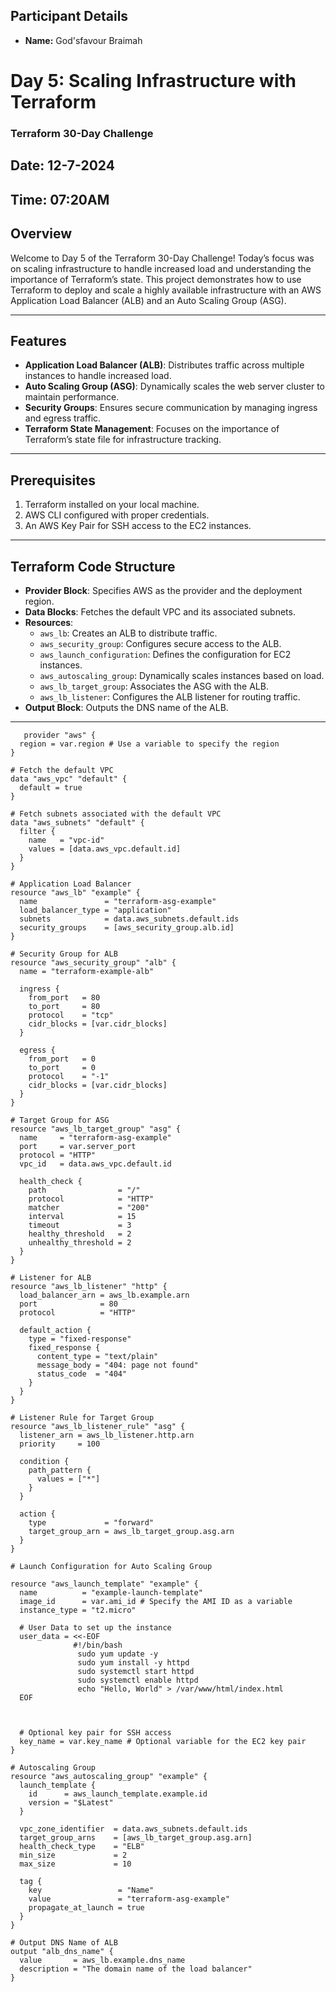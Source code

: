 ## Participant Details
- **Name:** God'sfavour Braimah
# Day 5: Scaling Infrastructure with Terraform  
### Terraform 30-Day Challenge
## Date: 12-7-2024
## Time: 07:20AM

## Overview  
Welcome to Day 5 of the Terraform 30-Day Challenge! Today’s focus was on scaling infrastructure to handle increased load and understanding the importance of Terraform’s state. This project demonstrates how to use Terraform to deploy and scale a highly available infrastructure with an AWS Application Load Balancer (ALB) and an Auto Scaling Group (ASG).  

---

## Features  
- **Application Load Balancer (ALB)**: Distributes traffic across multiple instances to handle increased load.  
- **Auto Scaling Group (ASG)**: Dynamically scales the web server cluster to maintain performance.  
- **Security Groups**: Ensures secure communication by managing ingress and egress traffic.  
- **Terraform State Management**: Focuses on the importance of Terraform’s state file for infrastructure tracking.  

---

## Prerequisites  
1. Terraform installed on your local machine.  
2. AWS CLI configured with proper credentials.  
3. An AWS Key Pair for SSH access to the EC2 instances.  

---

## Terraform Code Structure  
- **Provider Block**: Specifies AWS as the provider and the deployment region.  
- **Data Blocks**: Fetches the default VPC and its associated subnets.  
- **Resources**:  
  - `aws_lb`: Creates an ALB to distribute traffic.  
  - `aws_security_group`: Configures secure access to the ALB.  
  - `aws_launch_configuration`: Defines the configuration for EC2 instances.  
  - `aws_autoscaling_group`: Dynamically scales instances based on load.  
  - `aws_lb_target_group`: Associates the ASG with the ALB.  
  - `aws_lb_listener`: Configures the ALB listener for routing traffic.  
- **Output Block**: Outputs the DNS name of the ALB.  

---

```
   provider "aws" {
  region = var.region # Use a variable to specify the region
}

# Fetch the default VPC
data "aws_vpc" "default" {
  default = true
}

# Fetch subnets associated with the default VPC
data "aws_subnets" "default" {
  filter {
    name   = "vpc-id"
    values = [data.aws_vpc.default.id]
  }
}

# Application Load Balancer
resource "aws_lb" "example" {
  name               = "terraform-asg-example"
  load_balancer_type = "application"
  subnets            = data.aws_subnets.default.ids
  security_groups    = [aws_security_group.alb.id]
}

# Security Group for ALB
resource "aws_security_group" "alb" {
  name = "terraform-example-alb"

  ingress {
    from_port   = 80
    to_port     = 80
    protocol    = "tcp"
    cidr_blocks = [var.cidr_blocks]
  }

  egress {
    from_port   = 0
    to_port     = 0
    protocol    = "-1"
    cidr_blocks = [var.cidr_blocks]
  }
}

# Target Group for ASG
resource "aws_lb_target_group" "asg" {
  name     = "terraform-asg-example"
  port     = var.server_port
  protocol = "HTTP"
  vpc_id   = data.aws_vpc.default.id

  health_check {
    path                = "/"
    protocol            = "HTTP"
    matcher             = "200"
    interval            = 15
    timeout             = 3
    healthy_threshold   = 2
    unhealthy_threshold = 2
  }
}

# Listener for ALB
resource "aws_lb_listener" "http" {
  load_balancer_arn = aws_lb.example.arn
  port              = 80
  protocol          = "HTTP"

  default_action {
    type = "fixed-response"
    fixed_response {
      content_type = "text/plain"
      message_body = "404: page not found"
      status_code  = "404"
    }
  }
}

# Listener Rule for Target Group
resource "aws_lb_listener_rule" "asg" {
  listener_arn = aws_lb_listener.http.arn
  priority     = 100

  condition {
    path_pattern {
      values = ["*"]
    }
  }

  action {
    type             = "forward"
    target_group_arn = aws_lb_target_group.asg.arn
  }
}

# Launch Configuration for Auto Scaling Group

resource "aws_launch_template" "example" {
  name          = "example-launch-template"
  image_id      = var.ami_id # Specify the AMI ID as a variable
  instance_type = "t2.micro"

  # User Data to set up the instance
  user_data = <<-EOF
              #!/bin/bash
               sudo yum update -y
               sudo yum install -y httpd
               sudo systemctl start httpd
               sudo systemctl enable httpd
               echo "Hello, World" > /var/www/html/index.html
  EOF



  # Optional key pair for SSH access
  key_name = var.key_name # Optional variable for the EC2 key pair
}

# Autoscaling Group
resource "aws_autoscaling_group" "example" {
  launch_template {
    id      = aws_launch_template.example.id
    version = "$Latest"
  }

  vpc_zone_identifier  = data.aws_subnets.default.ids
  target_group_arns    = [aws_lb_target_group.asg.arn]
  health_check_type    = "ELB"
  min_size             = 2
  max_size             = 10

  tag {
    key                 = "Name"
    value               = "terraform-asg-example"
    propagate_at_launch = true
  }
}

# Output DNS Name of ALB
output "alb_dns_name" {
  value       = aws_lb.example.dns_name
  description = "The domain name of the load balancer"
}


```